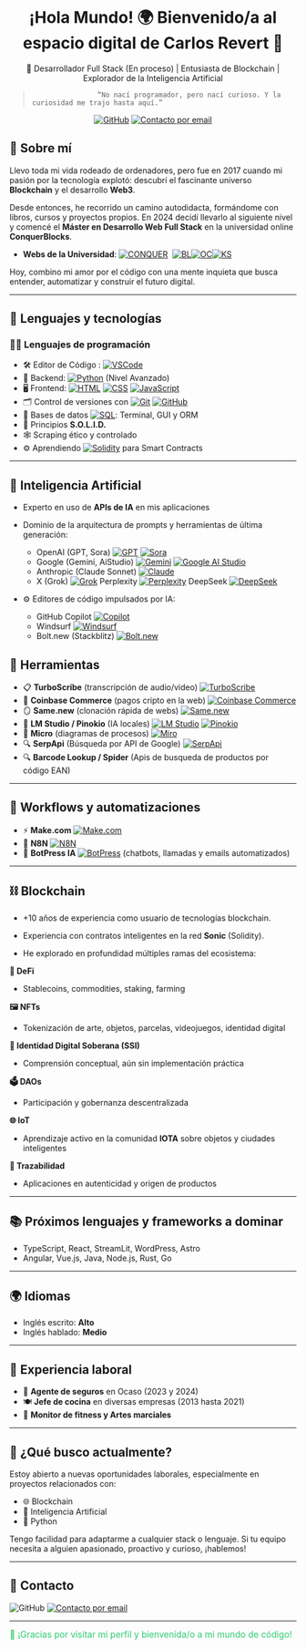 <h1 align="center">¡Hola Mundo! 🌍 Bienvenido/a al espacio digital de Carlos Revert  👋</h1>

<p align="center">
🎯 Desarrollador Full Stack (En proceso) | Entusiasta de Blockchain | Explorador de la Inteligencia Artificial

>                     “No nací programador, pero nací curioso. Y la curiosidad me trajo hasta aquí.”
</p>

<p align="center">
  <a href="https://github.com/RevertDeveloper"><img src="https://img.shields.io/github/followers/RevertDeveloper?label=GitHub&style=social" alt="GitHub" /></a>
  <a href="mailto:revert.developer@gmail.com"><img src="https://img.shields.io/badge/email-revert.developer@gmail.com-333?logo=gmail&style=flat-square" alt="Contacto por email"></a>
</p>

## 🚀 Sobre mí

Llevo toda mi vida rodeado de ordenadores, pero fue en 2017 cuando mi pasión por la tecnología explotó: descubrí el fascinante universo **Blockchain** y el desarrollo **Web3**.

Desde entonces, he recorrido un camino autodidacta, formándome con libros, cursos y proyectos propios.
En 2024 decidí llevarlo al siguiente nivel y comencé el **Máster en Desarrollo Web Full Stack** en la universidad online **ConquerBlocks**.
* **Webs de la Universidad**: [![CONQUER](https://img.shields.io/badge/CONQUER-000000?style=flat\&logo=data:image/svg%2bxml)](https://www.conquerblocks.com/)&nbsp;&nbsp;[![BL](https://img.shields.io/badge/BL-FFD700?style=flat\&logo=data:image/svg%2bxml)](https://www.conquerblocks.com/agenda/fullstack/eu?utm_source=website&utm_medium=rebound&utm_campaign=conquerblocks/?utm_source=website)[![OC](https://img.shields.io/badge/OC-90EE90?style=flat\&logo=data:image/svg%2bxml)](https://www.conquerblocks.com/master-desarrollo-web-full-stack)[![KS](https://img.shields.io/badge/KS-87CEEB?style=flat\&logo=data:image/svg%2bxml)](https://app.conquerblocks.com/)


Hoy, combino mi amor por el código con una mente inquieta que busca entender, automatizar y construir el futuro digital.


---

## 🧠 Lenguajes y tecnologías

### 👨‍💻 Lenguajes de programación
- 🛠️ Editor de Código : [![VSCode](https://img.shields.io/badge/Visual_Studio_Code-007ACC?style=flat\&logo=visualstudiocode\&logoColor=white)](https://code.visualstudio.com/)
- 🐍 Backend: [![Python](https://img.shields.io/badge/Python-3776AB?style=flat\&logo=python\&logoColor=white)](https://www.python.org/) (Nivel Avanzado)
- 🖥️ Frontend: [![HTML](https://img.shields.io/badge/HTML5-E34F26?style=flat\&logo=html5\&logoColor=white)](https://www.w3schools.com/html/)
[![CSS](https://img.shields.io/badge/CSS3-1572B6?style=flat\&logo=css3\&logoColor=white)](https://www.w3schools.com/css/)
[![JavaScript](https://img.shields.io/badge/JavaScript-F7DF1E?style=flat\&logo=javascript\&logoColor=black)](https://www.w3schools.com/js/)
- 🗂️ Control de versiones con [![Git](https://img.shields.io/badge/Git-F05032?style=flat\&logo=git\&logoColor=white)](https://git-scm.com/) [![GitHub](https://img.shields.io/badge/GitHub-181717?style=flat\&logo=github\&logoColor=white)](https://github.com/)
- 🧮 Bases de datos [![SQL](https://img.shields.io/badge/SQL-4479A1?style=flat\&logo=mysql\&logoColor=white)](https://www.mysql.com/): Terminal, GUI y ORM
- 🧱 Principios **S.O.L.I.D.**
- 🕸️ Scraping ético y controlado
- ⚙️ Aprendiendo [![Solidity](https://img.shields.io/badge/Solidity-363636?style=flat\&logo=solidity\&logoColor=white)](https://soliditylang.org/)
 para Smart Contracts

---


## 🧬 Inteligencia Artificial

- Experto en uso de **APIs de IA** en mis aplicaciones
- Dominio de la arquitectura de prompts y herramientas de última generación:
  - OpenAI (GPT, Sora) [![GPT](https://img.shields.io/badge/OpenAI-GPT-10a37f?style=flat&logo=openai&logoColor=white)](https://chatgpt.com/) [![Sora](https://img.shields.io/badge/Sora-VideoAI-8e44ad)](https://sora.chatgpt.com/explore/videos)
  - Google (Gemini, AiStudio) [![Gemini](https://img.shields.io/badge/Gemini-Google-black?logo=google)](https://gemini.google.com/app) [![Google AI Studio](https://img.shields.io/badge/Google_AI_Studio-4285F4?style=flat&logo=google&logoColor=white)](https://aistudio.google.com/)
  - Anthropic (Claude Sonnet) [![Claude](https://img.shields.io/badge/Claude-Anthropic-blueviolet)](https://claude.ai/)
  - X (Grok) [![Grok](https://img.shields.io/badge/Grok-000000?style=flat&logo=x&logoColor=white)](https://x.ai/) Perplexity [![Perplexity](https://img.shields.io/badge/Perplexity-1E90FF?style=flat&logo=perplexity&logoColor=white)](https://www.perplexity.ai/) DeepSeek [![DeepSeek](https://img.shields.io/badge/DeepSeek-00BFFF?style=flat&logo=deepseek&logoColor=white)](https://chat.deepseek.com/)


    
- ⚙️ Editores de código impulsados por IA:
  - GitHub Copilot [![Copilot](https://img.shields.io/badge/GitHub_Copilot-222?logo=github&logoColor=green)](https://github.com/features/copilot)
  - Windsurf       [![Windsurf](https://img.shields.io/badge/Windsurf-1E90FF?style=flat&logo=windsurf&logoColor=white)](https://windsurf.com/editor)
  - Bolt.new (Stackblitz) [![Bolt.new](https://img.shields.io/badge/Bolt.new-FFCC00?style=flat&logo=stackblitz&logoColor=black)](https://bolt.new/)


## 🧰 Herramientas

- 📋 **TurboScribe** (transcripción de audio/video) [![TurboScribe](https://img.shields.io/badge/TurboScribe-4A90E2?style=flat)](https://turboscribe.ai/es/)
- 💸 **Coinbase Commerce** (pagos cripto en la web) [![Coinbase Commerce](https://img.shields.io/badge/Coinbase_Commerce-0052FF?style=flat&logo=coinbase&logoColor=white)](https://www.coinbase.com/es-es/commerce)
- 🪞 **Same.new** (clonación rápida de webs) [![Same.new](https://img.shields.io/badge/Same.new-1ABC9C?style=flat)](https://same.new/)
- 🧠 **LM Studio / Pinokio** (IA locales) [![LM Studio](https://img.shields.io/badge/LM_Studio-5A67D8?style=flat)](https://lmstudio.ai/) [![Pinokio](https://img.shields.io/badge/Pinokio-34D399?style=flat)](https://pinokio.computer/)
- 🧭 **Micro** (diagramas de procesos) [![Miro](https://img.shields.io/badge/Miro-FFDA2B?style=flat&logo=miro&logoColor=050038)](https://miro.com/es/diagrama/)
- 🔍 **SerpApi** (Búsqueda por API de Google) [![SerpApi](https://img.shields.io/badge/SerpApi-GoogleScraper-lightgrey)](https://serpapi.com/)
- 🔍 **Barcode Lookup / Spider** (Apis de busqueda de productos por código EAN)

---

## 🔁 Workflows y automatizaciones

- ⚡ **Make.com** [![Make.com](https://img.shields.io/badge/Make-4526E6?style=flat&logo=make&logoColor=white)](https://www.make.com/en)
- 🧩 **N8N** [![N8N](https://img.shields.io/badge/N8N-Workflow-orange)](https://n8n.io/)
- 🤖 **BotPress IA** [![BotPress](https://img.shields.io/badge/BotPress-Chatbot-red)](https://botpress.com/es) (chatbots, llamadas y emails automatizados)

---

## ⛓️ Blockchain

- +10 años de experiencia como usuario de tecnologías blockchain.
- Experiencia con contratos inteligentes en la red **Sonic** (Solidity).

- He explorado en profundidad múltiples ramas del ecosistema:

**🧾 DeFi**
- Stablecoins, commodities, staking, farming
  
**🖼️ NFTs**
- Tokenización de arte, objetos, parcelas, videojuegos, identidad digital

**🧬 Identidad Digital Soberana (SSI)**
- Comprensión conceptual, aún sin implementación práctica

**🗳️ DAOs**
- Participación y gobernanza descentralizada
  
**🌐 IoT**
- Aprendizaje activo en la comunidad **IOTA** sobre objetos y ciudades inteligentes
  
**🧾 Trazabilidad**
- Aplicaciones en autenticidad y origen de productos

---

## 📚 Próximos lenguajes y frameworks a dominar

- TypeScript, React, StreamLit, WordPress, Astro  
- Angular, Vue.js, Java, Node.js, Rust, Go

---

## 🌍 Idiomas

- Inglés escrito: **Alto**  
- Inglés hablado: **Medio**

---

## 💼 Experiencia laboral

- 🔐 **Agente de seguros** en Ocaso (2023 y 2024)
- 🍽️ **Jefe de cocina** en diversas empresas (2013 hasta 2021)
- 🥋 **Monitor de fitness y Artes marciales**

---

## 🎯 ¿Qué busco actualmente?

Estoy abierto a nuevas oportunidades laborales, especialmente en proyectos relacionados con:
- 🌐 Blockchain
- 🧠 Inteligencia Artificial
- 🐍 Python

Tengo facilidad para adaptarme a cualquier stack o lenguaje. Si tu equipo necesita a alguien apasionado, proactivo y curioso, ¡hablemos!

---

## 💬 Contacto

<p 
  <a href="https://github.com/TuUsuario"><img src="https://img.shields.io/github/followers/TuUsuario?label=GitHub&style=social" alt="GitHub" /></a>
  <a href="mailto:revert.developer@gmail.com"><img src="https://img.shields.io/badge/email-revert.developer@gmail.com-red?logo=gmail&style=flat-square" alt="Contacto por email"></a>
</p>

---

<span style="color:#2ecc71; font-size:1.1em">💚 ¡Gracias por visitar mi perfil y bienvenida/o a mi mundo de código!</span>
